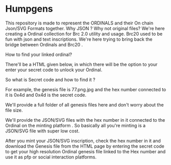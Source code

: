 # Humpgens
This repository is made to represent the ORDINALS and their On chain Json/SVG Formats together.  Why JSON ? Why not original files?  We're here creating a Ordinal collection for Brc 2.0 utility and usage. Brc20 used to be fun with json and text inscriptions.  We're here trying to bring back the bridge between Ordinals and Brc20 .


How to find your linked ordinal? 

There'll be a HTML given below, in which there will be the option to your enter your secret code to unlock your Ordinal.

So what is Secret code and how to find it ? 


For example, the genesis file is 77.png.jpg and the hex number connected to it is 0x4d and 0x4d is the secret code.

We'll provide a full folder of all genesis files here and don't worry about the file size. 

We'll provide the JSON/SVG files with the hex number in it connected to the Ordinal on the minting platform . So basically all you're minting is a JSON/SVG file with super low cost.

After you mint your JSON/SVG inscription, check the hex number in it and download the Genesis file from the HTML page by entering the secret code to get your high resolution Ordinal genesis file linked to the Hex number and use it as pfp or social interaction platforms.

